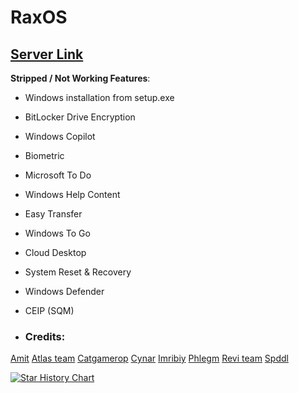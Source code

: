 # RaxOS

## [Server Link](https://discord.gg/6Y5CZqWHFa)

**Stripped / Not Working Features**:
- Windows installation from setup.exe
- BitLocker Drive Encryption
- Windows Copilot
- Biometric
- Microsoft To Do
- Windows Help Content
- Easy Transfer
- Windows To Go
- Cloud Desktop
- System Reset & Recovery
- Windows Defender
- CEIP (SQM)

- ### Credits:
[Amit](https://github.com/amitxv)
[Atlas team](https://github.com/Atlas-OS)
[Catgamerop](https://discord.gg/4Gg8n6WhPN)
[Cynar](https://github.com/CYNAR2k/)
[Imribiy](https://bit.ly/xos-windows)
[Phlegm](https://dsc.gg/ggos)
[Revi team](https://github.com/meetrevision)
[Spddl](https://github.com/spddl)

<a href="https://star-history.com/#raox77/RaxOS&Date">
 <picture>
   <source media="(prefers-color-scheme: dark)" srcset="https://api.star-history.com/svg?repos=raox77/RaxOS&type=Date&theme=dark" />
   <source media="(prefers-color-scheme: light)" srcset="https://api.star-history.com/svg?repos=raox77/RaxOS&type=Date" />
   <img alt="Star History Chart" src="https://api.star-history.com/svg?repos=raox77/RaxOS&type=Date" />
 </picture>
</a>

